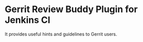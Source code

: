 # Gerrit Review Buddy Plugin for Jenkins CI

It provides useful hints and guidelines to Gerrit users.